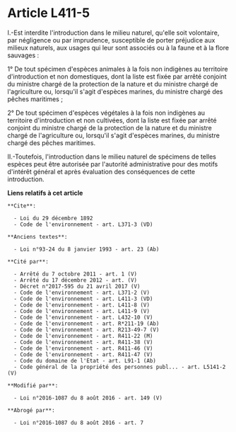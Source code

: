 # Article L411-5

I.-Est interdite l'introduction dans le milieu naturel, qu'elle soit volontaire, par négligence ou par imprudence,
susceptible de porter préjudice aux milieux naturels, aux usages qui leur sont associés ou à la faune et à la flore
sauvages : 

1° De tout spécimen d'espèces animales à la fois non indigènes au territoire d'introduction et non domestiques, dont la liste
est fixée par arrêté conjoint du ministre chargé de la protection de la nature et du ministre chargé de l'agriculture ou,
lorsqu'il s'agit d'espèces marines, du ministre chargé des pêches maritimes ; 

2° De tout spécimen d'espèces végétales à la fois non indigènes au territoire d'introduction et non cultivées, dont la liste
est fixée par arrêté conjoint du ministre chargé de la protection de la nature et du ministre chargé de l'agriculture ou,
lorsqu'il s'agit d'espèces marines, du ministre chargé des pêches maritimes. 

II.-Toutefois, l'introduction dans le milieu naturel de spécimens de telles espèces peut être autorisée par l'autorité
administrative pour des motifs d'intérêt général et après évaluation des conséquences de cette introduction.

**Liens relatifs à cet article**

	**Cite**:

	  - Loi du 29 décembre 1892
	  - Code de l'environnement - art. L371-3 (VD)

	**Anciens textes**:

	  - Loi n°93-24 du 8 janvier 1993 - art. 23 (Ab)

	**Cité par**:

	  - Arrêté du 7 octobre 2011 - art. 1 (V)
	  - Arrêté du 17 décembre 2012 - art. (V)
	  - Décret n°2017-595 du 21 avril 2017 (V)
	  - Code de l'environnement - art. L371-2 (V)
	  - Code de l'environnement - art. L411-3 (VD)
	  - Code de l'environnement - art. L411-8 (V)
	  - Code de l'environnement - art. L411-9 (V)
	  - Code de l'environnement - art. L432-10 (V)
	  - Code de l'environnement - art. R*211-19 (Ab)
	  - Code de l'environnement - art. R213-49-7 (V)
	  - Code de l'environnement - art. R411-22 (M)
	  - Code de l'environnement - art. R411-38 (V)
	  - Code de l'environnement - art. R411-46 (V)
	  - Code de l'environnement - art. R411-47 (V)
	  - Code du domaine de l'Etat - art. L91-1 (Ab)
	  - Code général de la propriété des personnes publ... - art. L5141-2 (V)

	**Modifié par**:

	  - Loi n°2016-1087 du 8 août 2016 - art. 149 (V)

	**Abrogé par**:

	  - Loi n°2016-1087 du 8 août 2016 - art. 7
